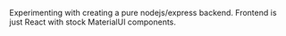 Experimenting with creating a pure nodejs/express backend.
Frontend is just React with stock MaterialUI components.
